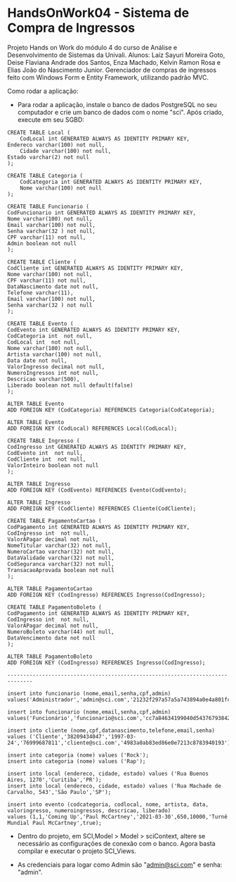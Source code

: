 # HandsOnWork04 - Sistema de Compra de Ingressos

Projeto Hands on Work do módulo 4 do curso de Análise e Desenvolvimento de Sistemas da Univali.
Alunos: Laíz Sayuri Moreira Goto, Deise Flaviana Andrade dos Santos, Enza Machado, Kelvin Ramon Rosa e Elias João do Nascimento Junior.
Gerenciador de compras de ingressos feito com Windows Form e Entity Framework, utilizando padrão MVC.

Como rodar a aplicação:

- Para rodar a aplicação, instale o banco de dados PostgreSQL no seu computador e crie um banco de dados com o nome "sci". Após criado, execute em seu SGBD:

```
CREATE TABLE Local (
    CodLocal int GENERATED ALWAYS AS IDENTITY PRIMARY KEY,
Endereco varchar(100) not null,
    Cidade varchar(100) not null,
Estado varchar(2) not null
);

CREATE TABLE Categoria (
    CodCategoria int GENERATED ALWAYS AS IDENTITY PRIMARY KEY,
    Nome varchar(100) not null
);

CREATE TABLE Funcionario (
CodFuncionario int GENERATED ALWAYS AS IDENTITY PRIMARY KEY,
Nome varchar(100) not null,
Email varchar(100) not null,
Senha varchar(32 ) not null,
CPF varchar(11) not null,
Admin boolean not null
);

CREATE TABLE Cliente (
CodCliente int GENERATED ALWAYS AS IDENTITY PRIMARY KEY,
Nome varchar(100) not null,
CPF varchar(11) not null,
DataNascimento date not null,
Telefone varchar(11),
Email varchar(100) not null,
Senha varchar(32 ) not null
);

CREATE TABLE Evento (
CodEvento int GENERATED ALWAYS AS IDENTITY PRIMARY KEY,
CodCategoria int  not null,
CodLocal int  not null,
Nome varchar(100) not null,
Artista varchar(100) not null,
Data date not null,
ValorIngresso decimal not null,
NumeroIngressos int not null,
Descricao varchar(500),
Liberado boolean not null default(false)
);

ALTER TABLE Evento
ADD FOREIGN KEY (CodCategoria) REFERENCES Categoria(CodCategoria);

ALTER TABLE Evento
ADD FOREIGN KEY (CodLocal) REFERENCES Local(CodLocal);

CREATE TABLE Ingresso (
CodIngresso int GENERATED ALWAYS AS IDENTITY PRIMARY KEY,
CodEvento int  not null,
CodCliente int  not null,
ValorInteiro boolean not null
);

ALTER TABLE Ingresso
ADD FOREIGN KEY (CodEvento) REFERENCES Evento(CodEvento);

ALTER TABLE Ingresso
ADD FOREIGN KEY (CodCliente) REFERENCES Cliente(CodCliente);

CREATE TABLE PagamentoCartao (
CodPagamento int GENERATED ALWAYS AS IDENTITY PRIMARY KEY,
CodIngresso int  not null,
ValorAPagar decimal not null,
NomeTitular varchar(32) not null,
NumeroCartao varchar(32) not null,
DataValidade varchar(32) not null,
CodSeguranca varchar(32) not null,
TransacaoAprovada boolean not null
);

ALTER TABLE PagamentoCartao
ADD FOREIGN KEY (CodIngresso) REFERENCES Ingresso(CodIngresso);

CREATE TABLE PagamentoBoleto (
CodPagamento int GENERATED ALWAYS AS IDENTITY PRIMARY KEY,
CodIngresso int  not null,
ValorAPagar decimal not null,
NumeroBoleto varchar(44) not null,
DataVencimento date not null
);

ALTER TABLE PagamentoBoleto
ADD FOREIGN KEY (CodIngresso) REFERENCES Ingresso(CodIngresso);

------------------------------------------------------------------------------

insert into funcionario (nome,email,senha,cpf,admin) values('Administrador','admin@sci.com','21232f297a57a5a743894a0e4a801fc3','31622563050',true);

insert into funcionario (nome,email,senha,cpf,admin) values('Funcionário','funcionario@sci.com','cc7a84634199040d54376793842fe035','45634391008',false);

insert into cliente (nome,cpf,datanascimento,telefone,email,senha) values ('Cliente','38209434047','1997-03-24','76999687811','cliente@sci.com','4983a0ab83ed86e0e7213c8783940193');

insert into categoria (nome) values ('Rock');
insert into categoria (nome) values ('Rap');

insert into local (endereco, cidade, estado) values ('Rua Buenos Aires, 1270','Curitiba','PR');
insert into local (endereco, cidade, estado) values ('Rua Machade de Carvalho, 543','São Paulo','SP');

insert into evento (codcategoria, codlocal, nome, artista, data, valoringresso, numeroingressos, descricao, liberado)
values (1,1,'Coming Up','Paul McCartney','2021-03-30',650,10000,'Turnê Mundial Paul McCartney',true);

```

- Dentro do projeto, em SCI,Model > Model > sciContext, altere se necessário as configurações de conexão com o banco. Agora basta compilar e executar o projeto SCI_Views. 

- As credenciais para logar como Admin são "admin@sci.com" e senha: "admin".
